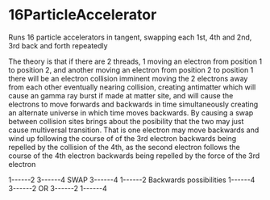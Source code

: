 # 16ParticleAccelerator
Runs 16 particle accelerators in tangent, swapping each 1st, 4th and 2nd, 3rd back and forth repeatedly

The theory is that if there are 2 threads, 1 moving an electron from position 1 to position 2, and another moving an electron from position 2 to position 1
there will be an electron collision imminent moving the 2 electrons away from each other eventually nearing collision, creating antimatter which will
cause an gamma ray burst if made at matter site, and will cause the electrons to move forwards and backwards in time simultaneously creating an alternate
universe in which time moves backwards.
By causing a swap between collision sites brings about the posibility that the two may just cause multiversal transition. That is one electron may move
backwards and wind up following the course of of the 3rd electron backwards being repelled by the collision of the 4th, as the second electron follows
the course of the 4th electron backwards being repelled by the force of the 3rd electron

1------2
3------4
SWAP
3------4
1------2
Backwards possibilities
1------4
3------2
OR
3------2
1------4
